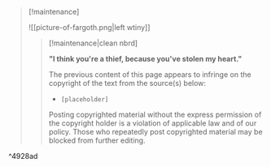 > [!maintenance] 
> 
> ![[picture-of-fargoth.png|left wtiny]]
> 
> > [!maintenance|clean nbrd]
> > 
> > **"I think you're a thief, because you've stolen my heart."**
> > 
> > The previous content of this page appears to infringe on the copyright of the text from the source(s) below:
> >
> > - `[placeholder]`
> > 
> > Posting copyrighted material without the express permission of the copyright holder is a violation of applicable law and of our policy. Those who repeatedly post copyrighted material may be blocked from further editing.

^4928ad
